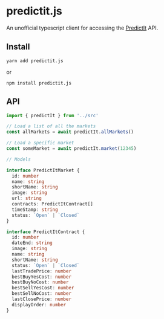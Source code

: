 # predictit.js

An unofficial typescript client for accessing the [PredictIt](https://www.predictit.org/) API.

## Install

```
yarn add predictit.js
```

or 

```
npm install predictit.js
```

## API

```typescript
import { predictIt } from '../src'

// Load a list of all the markets
const allMarkets = await predictIt.allMarkets()

// Load a specific market
const someMarket = await predictIt.market(12345)

// Models

interface PredictItMarket {
  id: number
  name: string
  shortName: string
  image: string
  url: string
  contracts: PredictItContract[]
  timeStamp: string
  status: `Open` | `Closed`
}

interface PredictItContract {
  id: number
  dateEnd: string
  image: string
  name: string
  shortName: string
  status: `Open` | `Closed`
  lastTradePrice: number
  bestBuyYesCost: number
  bestBuyNoCost: number
  bestSellYesCost: number
  bestSellNoCost: number
  lastClosePrice: number
  displayOrder: number
}

```


